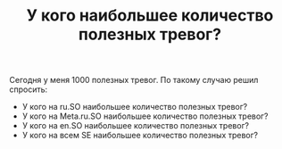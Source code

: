 ﻿---
title: "У кого наибольшее количество полезных тревог?"
se.owner.user_id: 337540
se.owner.display_name: "Victor VosMottor"
se.owner.link: "https://ru.meta.stackoverflow.com/users/337540/victor-vosmottor"
se.link: "https://ru.meta.stackoverflow.com/questions/10262/%d0%a3-%d0%ba%d0%be%d0%b3%d0%be-%d0%bd%d0%b0%d0%b8%d0%b1%d0%be%d0%bb%d1%8c%d1%88%d0%b5%d0%b5-%d0%ba%d0%be%d0%bb%d0%b8%d1%87%d0%b5%d1%81%d1%82%d0%b2%d0%be-%d0%bf%d0%be%d0%bb%d0%b5%d0%b7%d0%bd%d1%8b%d1%85-%d1%82%d1%80%d0%b5%d0%b2%d0%be%d0%b3"
se.question_id: 10262
se.post_type: question
---
<p>Сегодня у меня 1000 полезных тревог. По такому случаю решил спросить:</p>

<ul>
<li>У кого на ru.SO наибольшее количество полезных тревог?</li>
<li>У кого на Meta.ru.SO наибольшее количество полезных тревог?</li>
<li>У кого на en.SO наибольшее количество полезных тревог?</li>
<li>У кого на всем SE наибольшее количество полезных тревог?</li>
</ul>
